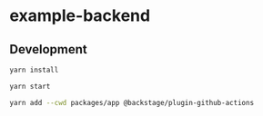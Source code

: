 # example-backend


## Development


```bash
yarn install
```


```bash
yarn start
```

```sh
yarn add --cwd packages/app @backstage/plugin-github-actions
```
